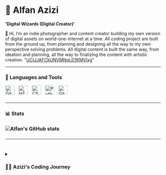 # 🚩 Alfan Azizi

**'Digital Wizards (Digital Creator)'**

👋 Hi, I’m an indie photographer and content creator building my own version of digital assets on world-one-internet at a time. All coding project are built from the ground up, from planning and designing all the way to my own perspective solving problems. All digital content is built the same way, from ideation and planning, all the way to finalizing the content with artistic creation. "[UCIJJAFCkUNVMNqLD1KMVIxg][youtube]"

---

### 🧰 Languages and Tools

<img align="left" alt="Git" width="30px" style="padding-right:10px;" src="https://cdn.jsdelivr.net/gh/devicons/devicon/icons/git/git-original.svg" />
<img align="left" alt="HTML" width="30px" style="padding-right:10px;" src="https://cdn.jsdelivr.net/gh/devicons/devicon/icons/html5/html5-plain.svg" />
<img align="left" alt="CSS" width="30px" style="padding-right:10px;" src="https://cdn.jsdelivr.net/gh/devicons/devicon/icons/css3/css3-plain.svg" />
<img align="left" alt="Python" width="30px" style="padding-right:10px;" src="https://cdn.jsdelivr.net/gh/devicons/devicon/icons/python/python-plain.svg" />
<img align="left" alt="GitHub" width="30px" style="padding-right:10px;" src="https://cdn.jsdelivr.net/gh/devicons/devicon/icons/github/github-original.svg" />

<br />

#

---

### 📊 Stats
### ![Alfan's GitHub stats](https://github-readme-stats.vercel.app/api?username=alfanazizi&show_icons=true&theme=gruvbox)

### <!-- ![GitHub Streak](https://streak-stats.demolab.com?user=Alfanazizi&theme=gruvbox&border_radius=4.5) -->

---

#

<details>
 <summary><h3>👨‍💻 Azizi's Coding Journey</h3></summary>
   I started my coding journey as a naive computer science student with a passion to learn everything I could about this programming world - code, And all the while, teaching myself. However, I had another desire I had been pursuing throughout this time - YouTube content creation. But there's something that's always bothered me about my journey -  I do have to eat, at the end of the day, but I think it's time. It's time to expand mycomfort-zone again. I have a burning desire to get back on the horse, and fulfill my dream younger me had of building my own digital assets, my own digital assets. And in order to do that, I'll be implmementing a few measures to streamline my YouTube content and creating my own blog-websites. Don't wait up, because I'm coming.

[website]: https://alfanazizi.github.io
[youtube]: https://youtube.com/alfanazizi
